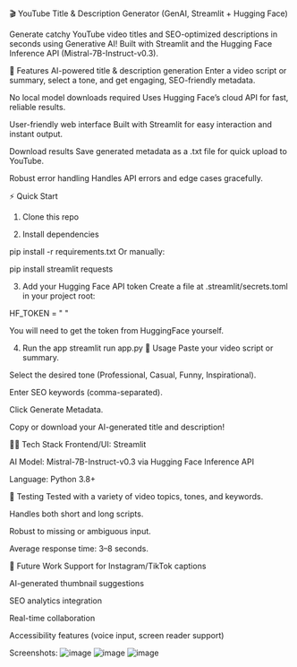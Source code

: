 🎬 YouTube Title & Description Generator (GenAI, Streamlit + Hugging Face)

Generate catchy YouTube video titles and SEO-optimized descriptions in seconds using Generative AI!
Built with Streamlit and the Hugging Face Inference API (Mistral-7B-Instruct-v0.3).

🚀 Features
AI-powered title & description generation
Enter a video script or summary, select a tone, and get engaging, SEO-friendly metadata.

No local model downloads required
Uses Hugging Face’s cloud API for fast, reliable results.

User-friendly web interface
Built with Streamlit for easy interaction and instant output.

Download results
Save generated metadata as a .txt file for quick upload to YouTube.

Robust error handling
Handles API errors and edge cases gracefully.

⚡ Quick Start
1. Clone this repo

2. Install dependencies

pip install -r requirements.txt
Or manually:

pip install streamlit requests

3. Add your Hugging Face API token
Create a file at .streamlit/secrets.toml in your project root:

HF_TOKEN = " "

You will need to get the token from HuggingFace yourself.

4. Run the app
streamlit run app.py
📝 Usage
Paste your video script or summary.

Select the desired tone (Professional, Casual, Funny, Inspirational).

Enter SEO keywords (comma-separated).

Click Generate Metadata.

Copy or download your AI-generated title and description!

🧑‍💻 Tech Stack
Frontend/UI: Streamlit

AI Model: Mistral-7B-Instruct-v0.3 via Hugging Face Inference API

Language: Python 3.8+

🧪 Testing
Tested with a variety of video topics, tones, and keywords.

Handles both short and long scripts.

Robust to missing or ambiguous input.

Average response time: 3–8 seconds.

🌱 Future Work
Support for Instagram/TikTok captions

AI-generated thumbnail suggestions

SEO analytics integration

Real-time collaboration

Accessibility features (voice input, screen reader support)

Screenshots:
![image](https://github.com/user-attachments/assets/74693a28-fe5c-408d-ae2a-b5c512652e31)
![image](https://github.com/user-attachments/assets/b330c484-90a6-4ae1-a9fc-d19e6a636410)
![image](https://github.com/user-attachments/assets/c3e589f6-934b-4d2d-9583-e2102a2622cc)




